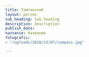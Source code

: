 ```yaml
---
title: Тамгинский
layout: person
sub_heading: Sub heading
description: description
publish_date: 
nazvanie: Название
fotografii:
- "/uploads/2018/12/07/compass.jpg"

---
```

